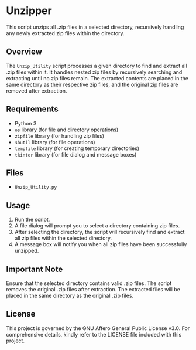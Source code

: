 # Unzipper

This script unzips all .zip files in a selected directory, recursively handling any newly extracted zip files within the directory.

## Overview

The `Unzip_Utility` script processes a given directory to find and extract all .zip files within it. It handles nested zip files by recursively searching and extracting until no zip files remain. The extracted contents are placed in the same directory as their respective zip files, and the original zip files are removed after extraction.

## Requirements

- Python 3
- `os` library (for file and directory operations)
- `zipfile` library (for handling zip files)
- `shutil` library (for file operations)
- `tempfile` library (for creating temporary directories)
- `tkinter` library (for file dialog and message boxes)

## Files

- `Unzip_Utility.py`

## Usage

1. Run the script.
2. A file dialog will prompt you to select a directory containing zip files.
3. After selecting the directory, the script will recursively find and extract all zip files within the selected directory.
4. A message box will notify you when all zip files have been successfully unzipped.

## Important Note

Ensure that the selected directory contains valid .zip files.
The script removes the original .zip files after extraction.
The extracted files will be placed in the same directory as the original .zip files.

## License
This project is governed by the GNU Affero General Public License v3.0. For comprehensive details, kindly refer to the LICENSE file included with this project.
